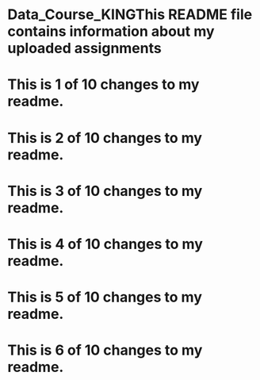 # Data_Course_KINGThis README file contains information about my uploaded assignments
# This is 1 of 10 changes to my readme.
# This is 2 of 10 changes to my readme.
# This is 3 of 10 changes to my readme.
# This is 4 of 10 changes to my readme.
# This is 5 of 10 changes to my readme.
# This is 6 of 10 changes to my readme.
